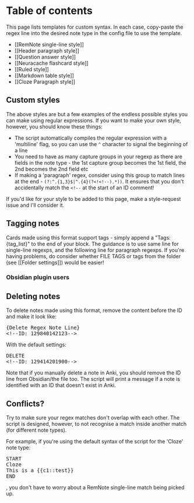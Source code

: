 # Table of contents
This page lists templates for custom syntax. In each case, copy-paste the regex line into the desired note type in the config file to use the template.

* [[RemNote single-line style]]
* [[Header paragraph style]]
* [[Question answer style]]
* [[Neuracache flashcard style]]
* [[Ruled style]]
* [[Markdown table style]]
* [[Cloze Paragraph style]]


## Custom styles
The above styles are but a few examples of the endless possible styles you can make using regular expressions.
If you want to make your own style, however, you should know these things:
* The script automatically compiles the regular expression with a 'multiline' flag, so you can use the `^` character to signal the beginning of a line
* You need to have as many capture groups in your regexp as there are fields in the note type - the 1st capture group becomes the 1st field, the 2nd becomes the 2nd field etc
* If making a 'paragraph' regex, consider using this group to match lines at the end - `(?:^.{1,3}$|^.{4}(?<!<!--).*))`. It ensures that you don't accidentally match the `<!--` at the start of an ID comment!

If you'd like for your style to be added to this page, make a style-request issue and I'll consider it. 

## Tagging notes
Cards made using this format support tags - simply append a "Tags: {tag_list}" to the end of your block. The guidance is to use same line for single-line regexps, and the following line for paragraph regexps. If you're having problems, do consider whether FILE TAGS or tags from the folder (see [[Folder settings]]) would be easier!

### Obsidian plugin users

## Deleting notes
To delete notes made using this format, remove the content before the ID and make it look like:
<pre>
{Delete Regex Note Line}  
&lt;!--ID: 129840142123--&gt;  
</pre>
With the default settings:
<pre>
DELETE  
&lt;!--ID: 129414201900--&gt;  
</pre>

Note that if you manually delete a note in Anki, you should remove the ID line from Obsidian/the file too. The script will print a message if a note is identified with an ID that doesn't exist in Anki.

## Conflicts?
Try to make sure your regex matches don't overlap with each other. The script is designed, however, to not recognise a match inside another match (for different note types).

For example, if you're using the default syntax of the script for the 'Cloze' note type:
<pre>
START
Cloze
This is a {{c1::test}}
END
</pre>

, you don't have to worry about a RemNote single-line match being picked up.